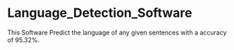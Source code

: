 # Language_Detection_Software
This Software Predict the language of any given sentences with a accuracy of 95.32%.
